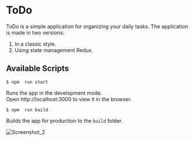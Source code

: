 # ToDo  
ToDo is a simple application for organizing your daily tasks. The application is made in two versions:
1) In a classic style.
2) Using state management Redux.  

## Available Scripts  

` $ npm  run start `  

Runs the app in the development mode.   
Open http://localhost:3000 to view it in the browser.  

` $ npm  run build `  

Builds the app for production to the ` build ` folder.  

![Screenshot_2](https://user-images.githubusercontent.com/70751993/126217614-2d04209a-5af8-4dab-86b1-a288f8b75dbe.png)